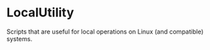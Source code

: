 LocalUtility
============

Scripts that are useful for local operations on Linux (and compatible) systems.
